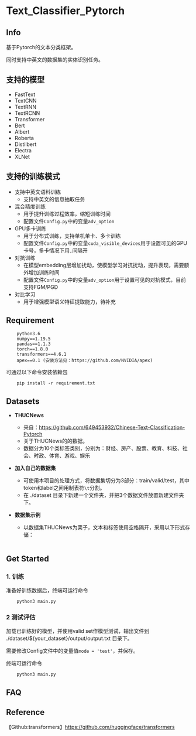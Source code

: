 # Text_Classifier_Pytorch

## Info
基于Pytorch的文本分类框架。

同时支持中英文的数据集的实体识别任务。


## 支持的模型
- FastText
- TextCNN
- TextRNN
- TextRCNN
- Transformer
- Bert
- Albert
- Roberta
- Distilbert
- Electra
- XLNet                                  



## 支持的训练模式

- 支持中英文语料训练
    - 支持中英文的信息抽取任务
- 混合精度训练
    - 用于提升训练过程效率，缩短训练时间
    - 配置文件`Config.py`中的变量`adv_option`
- GPU多卡训练
    - 用于分布式训练，支持单机单卡、多卡训练
    - 配置文件`Config.py`中的变量`cuda_visible_devices`用于设置可见的GPU卡号，多卡情况下用`,`间隔开
- 对抗训练
    - 在模型embedding层增加扰动，使模型学习对抗扰动，提升表现，需要额外增加训练时间
    - 配置文件`Config.py`中的变量`adv_option`用于设置可见的对抗模式，目前支持FGM/PGD
- 对比学习
    - 用于增强模型语义特征提取能力，待补充


## Requirement
```
    python3.6
    numpy==1.19.5
    pandas==1.1.3
    torch==1.8.0
    transformers==4.6.1
    apex==0.1 (安装方法见：https://github.com/NVIDIA/apex)
```

可通过以下命令安装依赖包
```
    pip install -r requirement.txt
```

## Datasets
* **THUCNews**
    * 来自：https://github.com/649453932/Chinese-Text-Classification-Pytorch
    * 关于THUCNews的的数据。
    * 数据分为10个类标签类别，分别为：财经、房产、股票、教育、科技、社会、时政、体育、游戏、娱乐

* **加入自己的数据集**
    * 可使用本项目的处理方式，将数据集切分为3部分：train/valid/test，其中token和label之间用制表符`\t`分割。
    * 在 ./dataset 目录下新建一个文件夹，并把3个数据文件放置新建文件夹下。

* **数据集示例**
    * 以数据集THUCNews为栗子，文本和标签使用空格隔开，采用以下形式存储：
    ```

    ```


## Get Started
### 1. 训练
准备好训练数据后，终端可运行命令
```
    python3 main.py
```
### 2 测试评估
加载已训练好的模型，并使用valid set作模型测试，输出文件到 ./dataset/${your_dataset}/output/output.txt 目录下。

需要修改Config文件中的变量值`mode = 'test'`，并保存。

终端可运行命令
```
    python3 main.py
```


## FAQ


## Reference

【Github:transformers】https://github.com/huggingface/transformers

